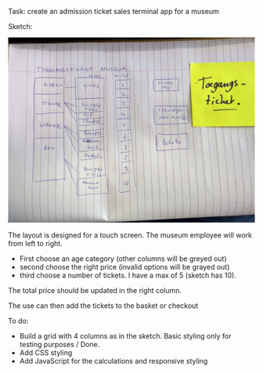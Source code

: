 Task: create an admission ticket sales terminal app for a museum

Sketch:

<img src="TicketSketch.jpg" />

The layout is designed for a touch screen. The museum employee will work from left to right.
- First choose an age category (other columns will be greyed out)
- second choose the right price (invalid options will be grayed out)
- third choose a number of tickets. I have a max of 5 (sketch has 10).

The total price should be updated in the right column.

The use can then add the tickets to the basket or checkout

To do:
* Build a grid with 4 columns as in the sketch. Basic styling only for testing purposes / Done. 
* Add CSS styling
* Add JavaScript for the calculations and responsive styling
